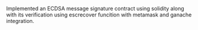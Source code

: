 Implemented an ECDSA message signature contract using solidity along with its verification using escrecover funcition with metamask and ganache integration.